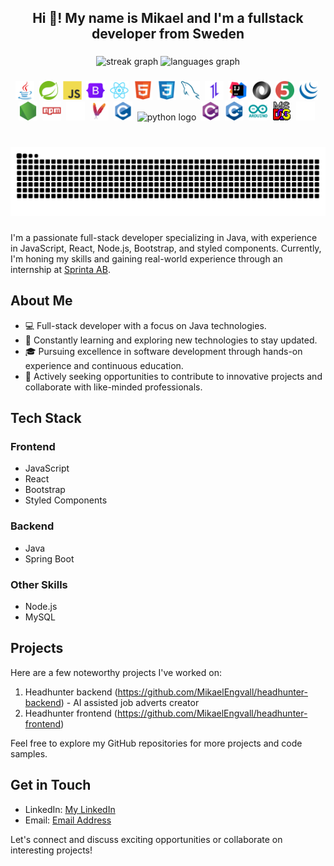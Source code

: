 <h2 align="center">Hi 👋! My name is Mikael and I'm a fullstack developer from Sweden</h2>

###

<div align="center">
  <img src="https://streak-stats.demolab.com?user=MikaelEngvall&locale=en&mode=weekly&theme=dracula&hide_border=false&border_radius=5&date_format=j%20M%5B%20Y%5D" height="150" alt="streak graph"  />
  <img src="https://github-readme-stats.vercel.app/api/top-langs?username=MikaelEngvall&locale=en&hide_title=false&layout=compact&card_width=320&langs_count=5&theme=dracula&hide_border=false" height="150" alt="languages graph"  />
  
###

<div align="center">
  <picture>
  <img src="java-original.svg" unselectable="on" height="30" alt="java logo"  />
  <img width="12" />
  </picture>
  <picture>
  <img src="spring-original.svg" height="30" alt="spring logo"  />
  <img width="12" />
  </picture>
  <picture>
  <img src="javascript-original.svg" height="30" alt="javascript logo"  />
  <img width="12" />
  </picture>
  <picture>
  <img src="bootstrap-original.svg" height="30" alt="bootstrap logo"  />
  <img width="12" />
  </picture>
  <picture>
  <img src="react-original.svg" height="30" alt="react logo"  />
  <img width="12" />
  </picture>
  <picture>
  <img src="html5-original.svg" height="30" alt="html5 logo"  />
  <img width="12" />
  </picture>
  <picture>
  <img src="css3-original.svg" height="30" alt="css3 logo"  />
  <img width="12" />
  </picture>
  <picture>
  <img src="mysql-original.svg" height="30" alt="mySql logo"  />
  <img width="12" />
  </picture>
  <picture>
  <img src="axios-plain.svg" height="30" alt="axios logo"  />
  <img width="12" />
  </picture>
  <picture>
  <img src="intellij-original.svg" height="30" alt="intellij logo"  />
  <img width="12" />
  </picture>
  <picture>
  <img src="json-original.svg" height="30" alt="json logo"  />
  <img width="12" />  
  </picture>
  <picture>
  <img src="junit-original.svg" height="30" alt="junit logo"  />
  <img width="12" />
  </picture>
  <picture>
  <img src="jquery-original.svg" height="30" alt="jquery logo"  />
  <img width="12" />
  </picture>
  <picture>
  <img src="nodejs-original.svg" height="30" alt="node.js logo"  />
  <img width="12" /> 
  </picture>
  <picture>
  <img src="npm-original-wordmark.svg" height="30" alt="npm logo"  />
  <img width="12" />
  </picture>
  <picture>
  <img src="icons8-chatgpt-50.png" height="30" alt="opeai logo"  />
  <img width="12" />
  </picture>
  <picture>
  <img src="maven-original.svg" height="30" alt="maven logo"  />
  <img width="12" />
  </picture>
  <picture>
  <img src="c-original.svg" height="30" alt="c logo"  />
  <img width="12" />
  </picture>
  <picture>
  <img src="python-original.svg" height="30" alt="python logo"  />
  <img width="12" />
  </picture>
  <picture>
  <img src="csharp-original.svg" height="30" alt="csharp logo"  />
  <img width="12" />
  </picture>
  <picture>
  <img src="cplusplus-original.svg" height="30" alt="c++ logo"  />
  <img width="12" />
  </picture>
  <picture>
  <img src="arduino-original-wordmark.svg" height="30" alt="arduino logo"  />
  <img width="12" />
  </picture>
  <picture>
  <img src="msdos-original.svg" height="30" alt="msdos logo"  />
  <img width="12" />
  </picture>
  <picture>
  <img src="icons8-github-50.png" height="30" alt="github logo"  />
  <img width="12" />
  </picture>
</div>

###

<br clear="both">
<div align="center">
<img src="https://raw.githubusercontent.com/MikaelEngvall/MikaelEngvall/output/snake.svg" alt="Snake animation" />
</div>

<div align="left">
  
###

I'm a passionate full-stack developer specializing in Java, with experience in JavaScript, React, Node.js, Bootstrap, and styled components. Currently, I'm honing my skills and gaining real-world experience through an internship at [Sprinta AB](https://sprinta.se).

## About Me

- 💻 Full-stack developer with a focus on Java technologies.
- 🌱 Constantly learning and exploring new technologies to stay updated.
- 🎓 Pursuing excellence in software development through hands-on experience and continuous education.
- 🚀 Actively seeking opportunities to contribute to innovative projects and collaborate with like-minded professionals.

## Tech Stack

### Frontend

- JavaScript
- React
- Bootstrap
- Styled Components

### Backend

- Java
- Spring Boot

### Other Skills

- Node.js
- MySQL

## Projects

Here are a few noteworthy projects I've worked on:

1. Headhunter backend (https://github.com/MikaelEngvall/headhunter-backend) - AI assisted job adverts creator
2. Headhunter frontend (https://github.com/MikaelEngvall/headhunter-frontend)

Feel free to explore my GitHub repositories for more projects and code samples.

## Get in Touch

- LinkedIn: [My LinkedIn](https://www.linkedin.com/in/mikaelengvall/)
- Email: [Email Address](mailto:mikael.engvall.me@gmail.com)

Let's connect and discuss exciting opportunities or collaborate on interesting projects!

</div>

<!---
MikaelEngvall/MikaelEngvall is a ✨ special ✨ repository because its `README.md` (this file) appears on your GitHub profile.
You can click the Preview link to take a look at your changes.
--->
